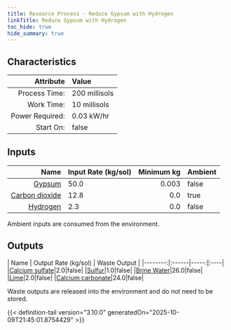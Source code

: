 ```yaml
---
title: Resource Process - Reduce Gypsum with Hydrogen
linkTitle: Reduce Gypsum with Hydrogen
toc_hide: true
hide_summary: true
---
```

<!-- This is generated by the MarsSim HelpGenertor, do not edit. -->

## Characteristics

| Attribute      | Value |
|--------:|:------|
|Process Time:|200 millisols|
|Work Time:|10 millisols|
|Power Required:|0.03 kW/hr|
|Start On:|false|

## Inputs
| Name      | Input Rate (kg/sol) | Minimum kg | Ambient |
|--------:|:------|-----:|:----|
|[Gypsum](/docs/definitions/resource/gypsum)|50.0|0.003|false|
|[Carbon dioxide](/docs/definitions/resource/carbon-dioxide)|12.8|0.0|true|
|[Hydrogen](/docs/definitions/resource/hydrogen)|2.3|0.0|false|

Ambient inputs are consumed from the environment.

## Outputs
| Name      | Output Rate (kg/sol) | Waste Output |
|--------:|:------|-----:|:----|
|[Calcium sulfate](/docs/definitions/resource/calcium-sulfate)|2.0|false|
|[Sulfur](/docs/definitions/resource/sulfur)|1.0|false|
|[Brine Water](/docs/definitions/resource/brine-water)|26.0|false|
|[Lime](/docs/definitions/resource/lime)|2.0|false|
|[Calcium carbonate](/docs/definitions/resource/calcium-carbonate)|24.0|false|

Waste outputs are released into the environment and do not need to be stored.


{{< definition-tail version="3.10.0" generatedOn="2025-10-09T21:45:01.8754429" >}}



